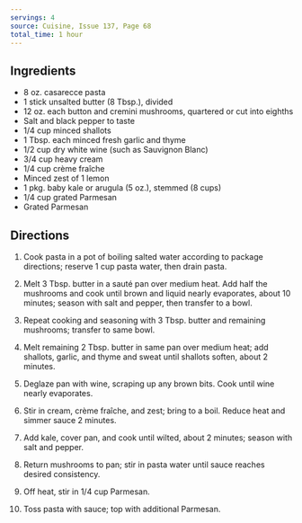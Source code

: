 ```yaml
---
servings: 4
source: Cuisine, Issue 137, Page 68
total_time: 1 hour
---
```


## Ingredients

* 8 oz. casarecce pasta
* 1 stick unsalted butter (8 Tbsp.), divided
* 12 oz. each button and cremini mushrooms, quartered or cut into eighths
* Salt and black pepper  to taste
* 1/4 cup minced shallots
* 1 Tbsp. each minced fresh garlic and thyme
* 1/2 cup dry white wine (such as Sauvignon Blanc)
* 3/4 cup heavy cream
* 1/4 cup crème fraîche
* Minced zest of 1 lemon
* 1 pkg. baby kale or arugula (5 oz.), stemmed (8 cups)
* 1/4 cup grated Parmesan
* Grated Parmesan

## Directions

1. Cook pasta in a pot of boiling salted water according to package directions; reserve 1 cup pasta water, then drain pasta.

2. Melt 3 Tbsp. butter in a sauté pan over medium heat. Add half the mushrooms and cook until brown and liquid nearly evaporates, about 10 minutes; season with salt and pepper, then transfer to a bowl.

3. Repeat cooking and seasoning with 3 Tbsp. butter and remaining mushrooms; transfer to same bowl.

4. Melt remaining 2 Tbsp. butter in same pan over medium heat; add shallots, garlic, and thyme and sweat until shallots soften, about 2 minutes.

5. Deglaze pan with wine, scraping up any brown bits. Cook until wine nearly evaporates.

6. Stir in cream, crème fraîche, and zest; bring to a boil. Reduce heat and simmer sauce 2 minutes.

7. Add kale, cover pan, and cook until wilted, about 2 minutes; season with salt and pepper.

8. Return mushrooms to pan; stir in pasta water until sauce reaches desired consistency.

9. Off heat, stir in 1/4 cup Parmesan.

10. Toss pasta with sauce; top with additional Parmesan.
